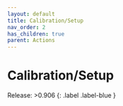 ```yaml
---
layout: default
title: Calibration/Setup
nav_order: 2
has_children: true
parent: Actions
---
```

# Calibration/Setup

Release: >0.906
{: .label .label-blue }
